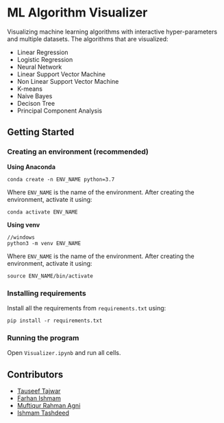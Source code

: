 # ML Algorithm Visualizer
Visualizing machine learning algorithms with interactive hyper-parameters and multiple datasets. The algorithms that are visualized:

- Linear Regression
- Logistic Regression
- Neural Network
- Linear Support Vector Machine
- Non Linear Support Vector Machine
- K-means
- Naive Bayes
- Decison Tree
- Principal Component Analysis

## Getting Started
### Creating an environment (recommended)
**Using Anaconda**
```
conda create -n ENV_NAME python=3.7
```
Where `ENV_NAME` is the name of the environment. After creating the environment, activate it using:
```
conda activate ENV_NAME
```
**Using venv**
```
//windows
python3 -m venv ENV_NAME
```
Where `ENV_NAME` is the name of the environment. After creating the environment, activate it using:
```
source ENV_NAME/bin/activate
```
### Installing requirements
Install all the requirements from `requirements.txt` using:
```
pip install -r requirements.txt
```
### Running the program
Open `Visualizer.ipynb` and run all cells.
## Contributors
- <a href="https://github.com/tauseef09"> Tauseef Tajwar</a>
- <a href="https://github.com/Aplycaebous"> Farhan Ishmam</a>
- <a href="#"> Muftiqur Rahman Agni</a>
- <a href="https://github.com/ishmamt"> Ishmam Tashdeed</a>
